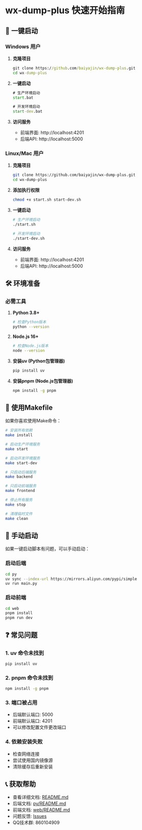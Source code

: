 # wx-dump-plus 快速开始指南

## 🎯 一键启动

### Windows 用户

1. **克隆项目**
   ```cmd
   git clone https://github.com/baiyajin/wx-dump-plus.git
   cd wx-dump-plus
   ```

2. **一键启动**
   ```cmd
   # 生产环境启动
   start.bat
   
   # 开发环境启动
   start-dev.bat
   ```

3. **访问服务**
   - 前端界面: http://localhost:4201
   - 后端API: http://localhost:5000

### Linux/Mac 用户

1. **克隆项目**
   ```bash
   git clone https://github.com/baiyajin/wx-dump-plus.git
   cd wx-dump-plus
   ```

2. **添加执行权限**
   ```bash
   chmod +x start.sh start-dev.sh
   ```

3. **一键启动**
   ```bash
   # 生产环境启动
   ./start.sh
   
   # 开发环境启动
   ./start-dev.sh
   ```

4. **访问服务**
   - 前端界面: http://localhost:4201
   - 后端API: http://localhost:5000

## 🛠️ 环境准备

### 必需工具

1. **Python 3.8+**
   ```bash
   # 检查Python版本
   python --version
   ```

2. **Node.js 16+**
   ```bash
   # 检查Node.js版本
   node --version
   ```

3. **安装uv (Python包管理器)**
   ```bash
   pip install uv
   ```

4. **安装pnpm (Node.js包管理器)**
   ```bash
   npm install -g pnpm
   ```

## 🚀 使用Makefile

如果你喜欢使用Make命令：

```bash
# 安装所有依赖
make install

# 启动生产环境服务
make start

# 启动开发环境服务
make start-dev

# 只启动后端服务
make backend

# 只启动前端服务
make frontend

# 停止所有服务
make stop

# 清理临时文件
make clean
```

## 🔧 手动启动

如果一键启动脚本有问题，可以手动启动：

### 启动后端

```bash
cd py
uv sync --index-url https://mirrors.aliyun.com/pypi/simple
uv run main.py
```

### 启动前端

```bash
cd web
pnpm install
pnpm run dev
```

## ❓ 常见问题

### 1. uv 命令未找到
```bash
pip install uv
```

### 2. pnpm 命令未找到
```bash
npm install -g pnpm
```

### 3. 端口被占用
- 后端默认端口: 5000
- 前端默认端口: 4201
- 可以修改配置文件更改端口

### 4. 依赖安装失败
- 检查网络连接
- 尝试使用国内镜像源
- 清除缓存后重新安装

## 📞 获取帮助

- 查看详细文档: [README.md](README.md)
- 后端文档: [py/README.md](py/README.md)
- 前端文档: [web/README.md](web/README.md)
- 问题反馈: [Issues](https://github.com/baiyajin/wx-dump-plus/issues)
- QQ技术群: 860104909
